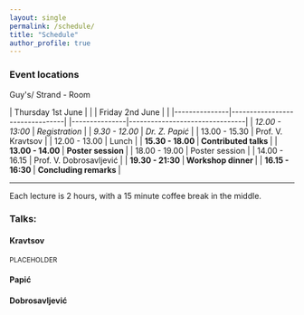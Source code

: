 ```yaml
---
layout: single
permalink: /schedule/
title: "Schedule"
author_profile: true
---
```


<h3>Event locations </h3>
Guy's/ Strand - Room

| Thursday 1st June      |                       |   | Friday 2nd June    |                           |
|---------------|--------------------------------|   |---------------|--------------------------------|
| <i>  12.00 - 13:00 </i>  |<i>  Registration   </i>                |   | <i>  9.30 -  12.00 </i> | <i> Dr. Z. Papić  </i>           |
| 13.00 - 15.30 | Prof. V. Kravtsov              |   | 12.00 - 13.00 | Lunch                          |
| <b> 15.30 - 18.00 </b> |<b> Contributed talks </b>             |   | <b>  13.00 - 14.00 </b> | <b>  Poster session     </b>            |
| 18.00 - 19.00 | Poster session                 |   | 14.00 - 16.15 | Prof. V. Dobrosavljević        |
| <b> 19.30 - 21:30  </b> |<b>  Workshop dinner  </b>              |   | <b> 16.15 - 16:30 </b> | <b>  Concluding remarks  </b>           |

---

Each lecture is 2 hours, with a 15 minute coffee break in the middle.

<h3>Talks: </h3>
<h4>Kravtsov </h4>
<sub>PLACEHOLDER</sub>

<h4>Papić </h4>

<h4>Dobrosavljević </h4>
